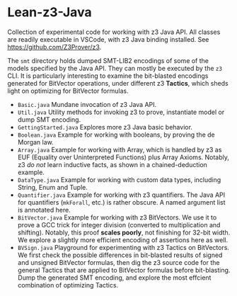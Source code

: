 # Lean-z3-Java
Collection of experimental code for working with z3 Java API.
All classes are readily executable in VSCode, with z3 Java binding installed. See https://github.com/Z3Prover/z3.

The `smt` directory holds dumped SMT-LIB2 encodings of some of the models specified by the Java API. They can mostly be executed by the `z3` CLI. It is particularly interesting to examine the bit-blasted encodings generated for BitVector operations, under different z3 **Tactics**, which sheds light on optimizing for BitVector formulas.

* `Basic.java` Mundane invocation of z3 Java API.
* `Util.java` Utility methods for invoking z3 to prove, instantiate model or dump SMT encoding.
* `GettingStarted.java` Explores more z3 Java basic behavior.
* `Boolean.java` Example for working with booleans, by proving the de Morgan law.
* `Array.java` Example for working with Array, which is handled by z3 as EUF (Equality over Uninterpreted Functions) plus Array Axioms. Notably, z3 *do not* learn inductive facts, as shown in a chained-deduction example.
* `DataType.java` Example for working with custom data types, including String, Enum and Tuple.
* `Quantifier.java` Example for working with z3 quantifiers. The Java API for quantifiers (`mkForall`, etc.) is rather obscure. A named argument list is annotated here.
* `BitVector.java` Example for working with z3 BitVectors. We use it to prove a GCC trick for integer division (converted to multiplication and shifting). Notably, this proof **scales poorly**, not finishing for 32-bit width. We explore a slightly more efficient encoding of assertions here as well.
* `BVSign.java` Playground for experimenting with z3 Tactics on BitVectors. We first check the possible differences in bit-blasted results of signed and unsigned BitVector formulas, then dig the z3 source code for the general Tactics that are applied to BitVector formulas before bit-blasting. Dump the generated SMT encoding, and explore the most effcient combination of optimizing Tactics.
